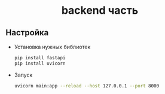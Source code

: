 <div align="center">

# backend часть

</div>

## Настройка
- Установка нужных библиотек
  ```bash
  pip install fastapi
  pip install uvicorn
  ```
- Запуск
  ```bash
  uvicorn main:app --reload --host 127.0.0.1 --port 8000
  ```
